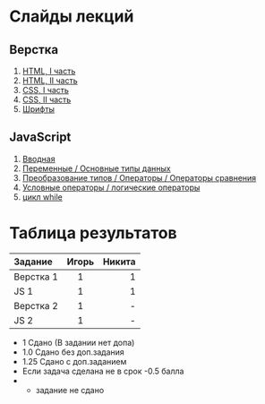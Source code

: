 # Слайды лекций
## Верстка
1. [HTML, I часть](https://slides.com/andrey11/html-i/fullscreen)  
2. [HTML, II часть](https://slides.com/technoschool/html-ii/fullscreen)  
3. [CSS, I часть](https://slides.com/technoschool/css-part-1/fullscreen)  
4. [CSS, II часть](https://slides.com/technoschool/css-part-2/fullscreen)  
5. [Шрифты](https://slides.com/technoschool/fonts/fullscreen)
## JavaScript
1. [Вводная](https://slides.com/andrey11/deck/fullscreen)  
2. [Переменные / Основные типы данных](https://slides.com/technoschool/hello-again/fullscreen)  
3. [Преобразование типов / Операторы / Операторы сравнения](https://slides.com/technoschool/js-3/fullscreen)  
4. [Условные операторы / логические операторы](https://slides.com/technoschool/js_logical-operators/fullscreen)  
5. [цикл while](https://slides.com/technoschool/js-while/fullscreen)



# Таблица результатов
| Задание       | Игорь          | Никита       |
|:------------- |:--------------:| ------------:|
| Верстка 1     |1               |1             |
| JS 1          |1               |1             |
| Верстка 2     |1               |-             |
| JS 2          |1               |-             |

- 1    Сдано (В задании нет допа)
- 1.0  Сдано без доп.задания
- 1.25 Сдано с доп.заданием
- Если задача сделана не в срок -0.5 балла
- - задание не сдано

